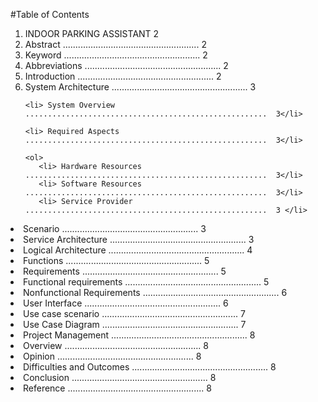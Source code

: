 #Table of Contents

<ol>
 <li> INDOOR PARKING ASSISTANT 2</li>

 <li> Abstract ...................................................... 2</li>
  
  <li>Keyword ...................................................... 2</li>
  
  <li>Abbreviations  ......................................................  2</li>
  
  <li> Introduction  ......................................................  2</li>
  
  <li> System Architecture  ......................................................  3</li>
 
    <li> System Overview  ......................................................  3</li>
  
    <li> Required Aspects  ......................................................  3</li>
  
    <ol>
       <li> Hardware Resources  ......................................................  3</li>
       <li> Software Resources  ......................................................  3</li>
       <li> Service Provider  ......................................................  3 </li>
  </ol>

  <li> Scenario  ......................................................  3</li>
  <li> Service Architecture  ......................................................  3</li>
  
  <li> Logical Architecture  ......................................................  4</li>
  
  <li> Functions  ......................................................  5</li>
  
<li>   Requirements  ......................................................  5</li>
  
 <li>  Functional requirements  ......................................................  5</li>
  
<li>   Nonfunctional Requirements  ......................................................  6</li>
  
<li>   User Interface ......................................................   6</li>
  
<li>   Use case scenario  ......................................................  7</li>
  
<li>   Use Case Diagram  ......................................................  7</li>
  
<li>   Project Management  ......................................................  8</li>
  
<li>   Overview ......................................................  8</li>
  
<li>   Opinion ......................................................  8</li>
  
<li>   Difficulties and Outcomes ......................................................  8</li>
  
<li>  Conclusion ......................................................  8</li>
  
<li>  Reference ......................................................  8</li>
</ol>
